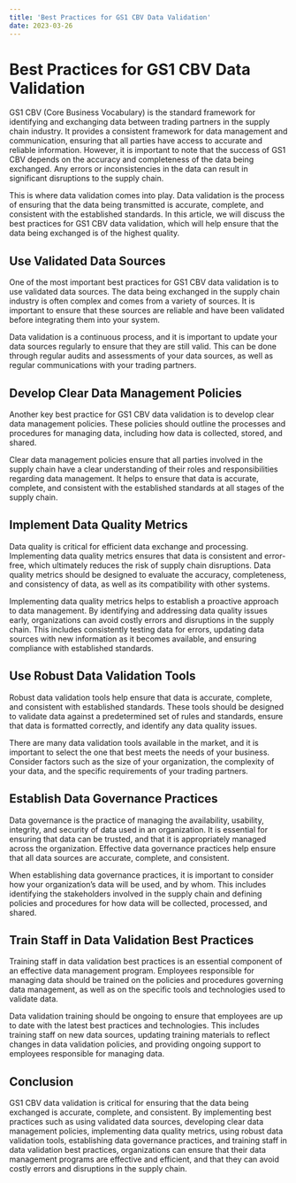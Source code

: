 ```yaml
---
title: 'Best Practices for GS1 CBV Data Validation'
date: 2023-03-26
---
```


# Best Practices for GS1 CBV Data Validation

GS1 CBV (Core Business Vocabulary) is the standard framework for identifying and exchanging data between trading partners in the supply chain industry. It provides a consistent framework for data management and communication, ensuring that all parties have access to accurate and reliable information. However, it is important to note that the success of GS1 CBV depends on the accuracy and completeness of the data being exchanged. Any errors or inconsistencies in the data can result in significant disruptions to the supply chain.

This is where data validation comes into play. Data validation is the process of ensuring that the data being transmitted is accurate, complete, and consistent with the established standards. In this article, we will discuss the best practices for GS1 CBV data validation, which will help ensure that the data being exchanged is of the highest quality.

## Use Validated Data Sources

One of the most important best practices for GS1 CBV data validation is to use validated data sources. The data being exchanged in the supply chain industry is often complex and comes from a variety of sources. It is important to ensure that these sources are reliable and have been validated before integrating them into your system.

Data validation is a continuous process, and it is important to update your data sources regularly to ensure that they are still valid. This can be done through regular audits and assessments of your data sources, as well as regular communications with your trading partners.

## Develop Clear Data Management Policies

Another key best practice for GS1 CBV data validation is to develop clear data management policies. These policies should outline the processes and procedures for managing data, including how data is collected, stored, and shared.

Clear data management policies ensure that all parties involved in the supply chain have a clear understanding of their roles and responsibilities regarding data management. It helps to ensure that data is accurate, complete, and consistent with the established standards at all stages of the supply chain.

## Implement Data Quality Metrics

Data quality is critical for efficient data exchange and processing. Implementing data quality metrics ensures that data is consistent and error-free, which ultimately reduces the risk of supply chain disruptions. Data quality metrics should be designed to evaluate the accuracy, completeness, and consistency of data, as well as its compatibility with other systems.

Implementing data quality metrics helps to establish a proactive approach to data management. By identifying and addressing data quality issues early, organizations can avoid costly errors and disruptions in the supply chain. This includes consistently testing data for errors, updating data sources with new information as it becomes available, and ensuring compliance with established standards.

## Use Robust Data Validation Tools

Robust data validation tools help ensure that data is accurate, complete, and consistent with established standards. These tools should be designed to validate data against a predetermined set of rules and standards, ensure that data is formatted correctly, and identify any data quality issues.

There are many data validation tools available in the market, and it is important to select the one that best meets the needs of your business. Consider factors such as the size of your organization, the complexity of your data, and the specific requirements of your trading partners.

## Establish Data Governance Practices

Data governance is the practice of managing the availability, usability, integrity, and security of data used in an organization. It is essential for ensuring that data can be trusted, and that it is appropriately managed across the organization. Effective data governance practices help ensure that all data sources are accurate, complete, and consistent.

When establishing data governance practices, it is important to consider how your organization’s data will be used, and by whom. This includes identifying the stakeholders involved in the supply chain and defining policies and procedures for how data will be collected, processed, and shared.

## Train Staff in Data Validation Best Practices

Training staff in data validation best practices is an essential component of an effective data management program. Employees responsible for managing data should be trained on the policies and procedures governing data management, as well as on the specific tools and technologies used to validate data.

Data validation training should be ongoing to ensure that employees are up to date with the latest best practices and technologies. This includes training staff on new data sources, updating training materials to reflect changes in data validation policies, and providing ongoing support to employees responsible for managing data.

## Conclusion

GS1 CBV data validation is critical for ensuring that the data being exchanged is accurate, complete, and consistent. By implementing best practices such as using validated data sources, developing clear data management policies, implementing data quality metrics, using robust data validation tools, establishing data governance practices, and training staff in data validation best practices, organizations can ensure that their data management programs are effective and efficient, and that they can avoid costly errors and disruptions in the supply chain.
